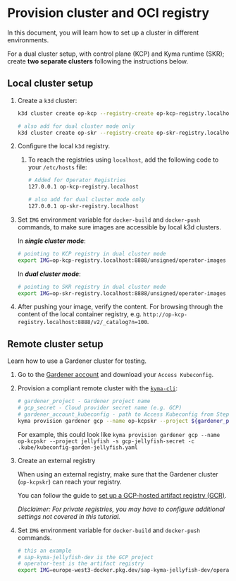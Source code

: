 # Provision cluster and OCI registry

In this document, you will learn how to set up a cluster in different environments.

For a dual cluster setup, with control plane (KCP) and Kyma runtime (SKR); create **two separate clusters** following the instructions below.

## Local cluster setup

1. Create a `k3d` cluster:

   ```sh
   k3d cluster create op-kcp --registry-create op-kcp-registry.localhost:8888
   
   # also add for dual cluster mode only
   k3d cluster create op-skr --registry-create op-skr-registry.localhost:8888
   ```
2. Configure the local `k3d` registry. 
   1. To reach the registries using `localhost`, add the following code to your `/etc/hosts` file:

      ```sh
      # Added for Operator Registries
      127.0.0.1 op-kcp-registry.localhost
   
      # also add for dual cluster mode only
      127.0.0.1 op-skr-registry.localhost
      ```

3. Set `IMG` environment variable for `docker-build` and `docker-push` commands, to make sure images are accessible by local k3d clusters.
      
   In **_single cluster mode_**:
   ```sh
   # pointing to KCP registry in dual cluster mode  
   export IMG=op-kcp-registry.localhost:8888/unsigned/operator-images
   ```
   In **_dual cluster mode_**:
   ```sh
   # pointing to SKR registry in dual cluster mode
   export IMG=op-skr-registry.localhost:8888/unsigned/operator-images
   ```

4. After pushing your image, verify the content. For browsing through the content of the local container registry, e.g. `http://op-kcp-registry.localhost:8888/v2/_catalog?n=100`.


## Remote cluster setup

Learn how to use a Gardener cluster for testing.

1. Go to the [Gardener account](https://dashboard.garden.canary.k8s.ondemand.com/account) and download your `Access Kubeconfig`.

2. Provision a compliant remote cluster with the [`kyma-cli`](https://github.com/kyma-project/cli):

   ```sh
   # gardener_project - Gardener project name
   # gcp_secret - Cloud provider secret name (e.g. GCP)
   # gardener_account_kubeconfig - path to Access Kubeconfig from Step 1
   kyma provision gardener gcp --name op-kcpskr --project ${gardener_project} -s ${gcp_secret} -c ${gardener_account_kubeconfig}
   ```

   For example, this could look like `kyma provision gardener gcp --name op-kcpskr --project jellyfish -s gcp-jellyfish-secret -c .kube/kubeconfig-garden-jellyfish.yaml`

3. Create an external registry

   When using an external registry, make sure that the Gardener cluster (`op-kcpskr`) can reach your registry.

   You can follow the guide to [set up a GCP-hosted artifact registry (GCR)](prepare-gcr-registry.md).

   _Disclaimer: For private registries, you may have to configure additional settings not covered in this tutorial._

4. Set `IMG` environment variable for `docker-build` and `docker-push` commands.
   ```sh
   # this an example
   # sap-kyma-jellyfish-dev is the GCP project
   # operator-test is the artifact registry
   export IMG=europe-west3-docker.pkg.dev/sap-kyma-jellyfish-dev/operator-test
   ```